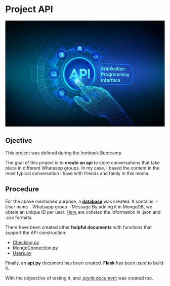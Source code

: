 # Project API

![portada](https://github.com/angelanavarrog/API_project/blob/master/image/API.jpg)

## Ojective

This project was defined during the Ironhack Bootcamp.

The goal of this project is to **create an api** to store conversations that take place in different Whataspp groups. In my case, I based the content in the most typical conversation I have with friends and famly in this media.

## Procedure


For the above mentioned purpose, a **[database](https://github.com/angelanavarrog/API_project/blob/master/Inserting%20data.ipynb)** was created. It contains:
    - User name
    - Whatsapp group
    - Message
By adding it in MongoDB, we obtain an unique ID per user. [Here](https://github.com/angelanavarrog/API_project/tree/master/Files) are colleted the information in .json and .csv formats.

There have been created other **helpful documents** with functions that support the API construction:

- [Checking.py](https://github.com/angelanavarrog/API_project/blob/master/helpers/checking.py)
- [MongoConnection.py](https://github.com/angelanavarrog/API_project/blob/master/helpers/mongoConnection.py)
- [Users.py](https://github.com/angelanavarrog/API_project/blob/master/helpers/users.py)

Finally, an **[api.py](https://github.com/angelanavarrog/API_project/blob/master/api.py)** document has been created. **Flask** has been used to build it.

With the objeective of testing it, and [.ipynb document](https://github.com/angelanavarrog/API_project/blob/master/testing%20API.ipynb) was created too.